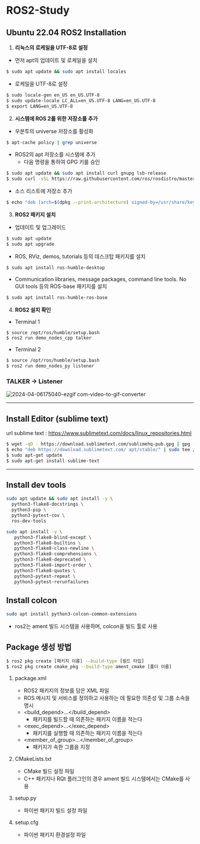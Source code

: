 # ROS2-Study

## Ubuntu 22.04 ROS2 Installation

1) **리눅스의 로케일을 UTF-8로 설정**
- 먼저 apt의 업데이트  및 로케일을 설치
```sh
$ sudo apt update && sudo apt install locales
```
- 로케일을 UTF-8로 설정
```sh
$ sudo locale-gen en_US en_US.UTF-8
$ sudo update-locale LC_ALL=en_US.UTF-8 LANG=en_US.UTF-8
$ export LANG=en_US.UTF-8
```
2) **시스템에 ROS 2를 위한 저장소를 추가**
- 우분투의 universe 저장소를 활성화
```sh
$ apt-cache policy | grep universe
```
- ROS2의 apt 저장소를 시스템에 추가 
  - 다음 명령을 통하여 GPG 키를 승인
```sh
$ sudo apt update && sudo apt install curl gnupg lsb-release
$ sudo curl -sSL https://raw.githubusercontent.com/ros/rosdistro/master/ros.key -o /usr/share/keyrings/ros-archive-keyring.gpg
 ```
- 소스 리스트에 저장소 추가
```sh
$ echo "deb [arch=$(dpkg --print-architecture) signed-by=/usr/share/keyrings/ros-archive-keyring.gpg] http://packages.ros.org/ros2/ubuntu $(source /etc/os-release && echo $UBUNTU_CODENAME) main" | sudo tee /etc/apt/sources.list.d/ros2.list > /dev/null
 ```

3) **ROS2 패키지 설치**
- 업데이트 및 업그레이드 
```sh
$ sudo apt update
$ sudo apt upgrade
```
-  ROS, RViz, demos, tutorials 등의 데스크탑 패키지를 설치
```sh
$ sudo apt install ros-humble-desktop
```
- Communication libraries, message packages, command line tools. No GUI tools 등의 ROS-base 패키지를 설치
```sh
$ sudo apt install ros-humble-ros-base
```

4) **ROS2 설치 확인**
- Terminal 1
```sh
$ source /opt/ros/humble/setup.bash
$ ros2 run demo_nodes_cpp talker
```
- Terminal 2
```sh
$ source /opt/ros/humble/setup.bash
$ ros2 run demo_nodes_py listener
```

### TALKER -> Listener
![2024-04-06175040-ezgif com-video-to-gif-converter](https://github.com/AUTO-KKYU/ROS2-Study/assets/118419026/7e0df402-bea3-42ff-9cff-f4190b4b9a85)

---
## Install Editor (sublime text)
url sublime text : https://www.sublimetext.com/docs/linux_repositories.html

```sh
$ wget -qO - https://download.sublimetext.com/sublimehq-pub.gpg | gpg --dearmor | sudo tee /etc/apt/trusted.gpg.d/sublimehq-archive.gpg > /dev/null
$ echo "deb https://download.sublimetext.com/ apt/stable/" | sudo tee /etc/apt/sources.list.d/sublime-text.list
$ sudo apt-get update
$ sudo apt-get install sublime-text
```
---
## Install dev tools 
```sh
sudo apt update && sudo apt install -y \
  python3-flake8-docstrings \
  python3-pip \
  python3-pytest-cov \
  ros-dev-tools
```
```sh
sudo apt install -y \
   python3-flake8-blind-except \
   python3-flake8-builtins \
   python3-flake8-class-newline \
   python3-flake8-comprehensions \
   python3-flake8-deprecated \
   python3-flake8-import-order \
   python3-flake8-quotes \
   python3-pytest-repeat \
   python3-pytest-rerunfailures
```
## Install colcon 
```sh
sudo apt install python3-colcon-common-extensions
```
- ros2는 ament 빌드 시스템을 사용하며, colcon을 빌드 툴로 사용

## Package 생성 방법
```sh
$ ros2 pkg create [패키지 이름] --build-type [빌드 타입]
$ ros2 pkg create cmake_pkg --build-type ament_cmake [폴더 이름]
```
1) package.xml
   - ROS2 패키지의 정보를 담은 XML 파일
   - ROS 메시지 및 서비스를 정의하고 사용하는 데 필요한 의존성 및 그룹 소속을 명시
   - <build_depend>...</build_depend>
       - 패키지를 빌드할 때 의존하는 패키지 이름을 적는다 
   - <exec_depend>...</exec_depend>
       - 패키지를 실행할 때 의존하는 패키지 이름을 적는다
   - <member_of_group>...</member_of_group>
       - 패키지가 속한 그룹을 지정

2) CMakeLists.txt
   - CMake 빌드 설정 파일
   - C++ 패키지나 RQt 플러그인의 경우 ament 빌드 시스템에서는 CMake를 사용

3) setup.py
   - 파이썬 패키지 빌드 설정 파일
  
4) setup.cfg
   - 파이썬 패키지 환경설정 파일
